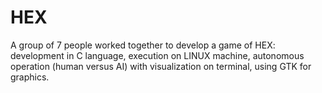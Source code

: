 # HEX
A group of 7 people worked together to develop a game of
HEX: development in C language, execution on LINUX machine,
autonomous operation (human versus AI) with visualization on
terminal, using GTK for graphics.
